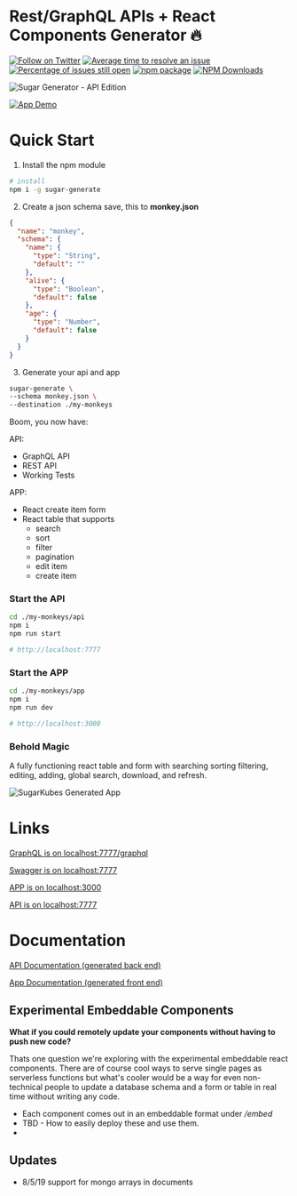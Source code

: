 # Rest/GraphQL APIs + React Components Generator 🔥

[![Follow on Twitter](https://img.shields.io/twitter/follow/andrewpierno.svg?label=follow)](https://twitter.com/andrewpierno)
[![Average time to resolve an issue](http://isitmaintained.com/badge/resolution/sugarkubes/generators.svg)](http://isitmaintained.com/project/sugarkubes/generators "Average time to resolve an issue")
[![Percentage of issues still open](http://isitmaintained.com/badge/open/sugarkubes/generators.svg)](http://isitmaintained.com/project/sugarkubes/generators "Percentage of issues still open")
[![npm package](https://img.shields.io/npm/v/sugar-generate/latest.svg)](https://www.npmjs.com/package/sugar-generate)
[![NPM Downloads](https://img.shields.io/npm/dt/sugar-generate.svg?style=flat)](https://npmcharts.com/compare/sugar-generate?minimal=true)


![Sugar Generator - API Edition](https://github.com/sugarkubes/generators/blob/master/logo.png?raw=true)

[![App Demo](https://img.youtube.com/vi/E7_ABK7nZT8/0.jpg)](https://www.youtube.com/watch?v=E7_ABK7nZT8)

# Quick Start


1. Install the npm module

```sh
# install
npm i -g sugar-generate
```

2. Create a json schema save, this to **monkey.json**


```json
{
  "name": "monkey",
  "schema": {
    "name": {
      "type": "String",
      "default": ""
    },
    "alive": {
      "type": "Boolean",
      "default": false
    },
    "age": {
      "type": "Number",
      "default": false
    }
  }
}
```

3. Generate your api and app

```sh
sugar-generate \
--schema monkey.json \
--destination ./my-monkeys
```

Boom, you now have:

API:
- GraphQL API
- REST API
- Working Tests

APP:
- React create item form
- React table that supports
  - search
  - sort
  - filter
  - pagination
  - edit item
  - create item


### Start the API

```sh
cd ./my-monkeys/api
npm i
npm run start

# http://localhost:7777
```

### Start the APP

```sh
cd ./my-monkeys/app
npm i
npm run dev

# http://localhost:3000
```

### Behold Magic

A fully functioning react table and form with searching sorting filtering, editing, adding, global search, download, and refresh.

![SugarKubes Generated App](https://github.com/sugarkubes/generators/blob/master/table-component.png?raw=true)

# Links

[GraphQL is on localhost:7777/graphql](http://localhost:7777/graphql)

[Swagger is on localhost:7777](http://localhost:7777)

[APP is on localhost:3000](http://localhost:3000)

[API is on localhost:7777](http://localhost:3000)

# Documentation

[API Documentation (generated back end)](https://github.com/sugarkubes/generators/wiki/API)


[App Documentation (generated front end)](https://github.com/sugarkubes/generators/wiki/APP)

## Experimental Embeddable Components

**What if you could remotely update your components without having to push new code?**

Thats one question we're exploring with the experimental embeddable react components. There are of course cool ways to serve single pages as serverless functions but what's cooler would be a way for even non-technical people to update a database schema and a form or table in real time without writing any code.


- Each component comes out in an embeddable format under */embed*
- TBD - How to easily deploy these and use them.
-


## Updates

- 8/5/19 support for mongo arrays in documents
